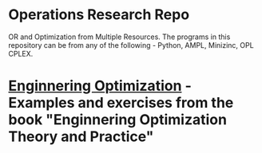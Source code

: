 # Operations Research Repo
OR and Optimization from Multiple Resources. The programs in this repository can be from any of the following - Python, AMPL, Minizinc, OPL CPLEX.

# [Enginnering Optimization](https://github.com/indrajitsg/operations_research/tree/main/engineering_optimization) - Examples and exercises from the book "Enginnering Optimization Theory and Practice"

